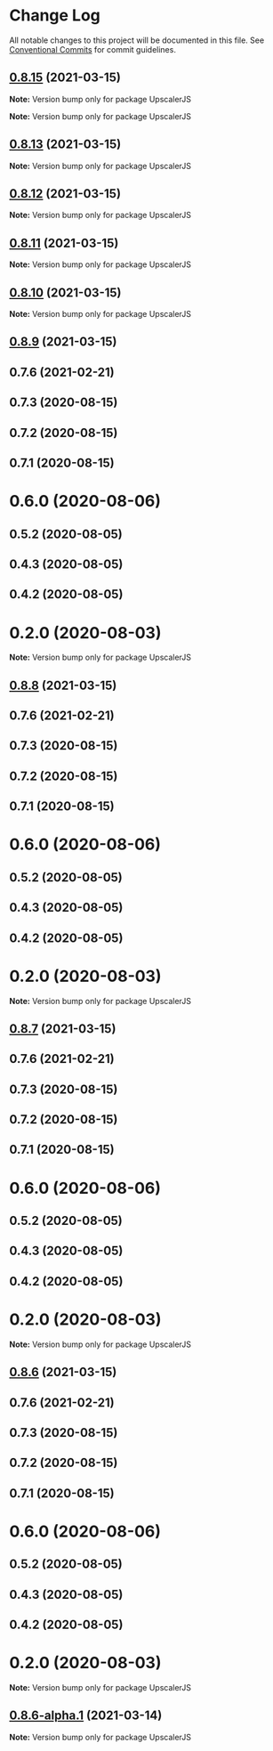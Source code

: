 # Change Log

All notable changes to this project will be documented in this file.
See [Conventional Commits](https://conventionalcommits.org) for commit guidelines.

## [0.8.15](https://github.com/thekevinscott/UpscalerJS/compare/v0.8.14...v0.8.15) (2021-03-15)

**Note:** Version bump only for package UpscalerJS







**Note:** Version bump only for package UpscalerJS





## [0.8.13](https://github.com/thekevinscott/UpscalerJS/compare/v0.8.14...v0.8.13) (2021-03-15)

**Note:** Version bump only for package UpscalerJS





## [0.8.12](https://github.com/thekevinscott/UpscalerJS/compare/v0.8.9...v0.8.12) (2021-03-15)

**Note:** Version bump only for package UpscalerJS





## [0.8.11](https://github.com/thekevinscott/UpscalerJS/compare/v0.8.9...v0.8.11) (2021-03-15)

**Note:** Version bump only for package UpscalerJS





## [0.8.10](https://github.com/thekevinscott/UpscalerJS/compare/v0.8.9...v0.8.10) (2021-03-15)

**Note:** Version bump only for package UpscalerJS





## [0.8.9](https://github.com/thekevinscott/UpscalerJS/compare/v0.1.2...v0.8.9) (2021-03-15)



## 0.7.6 (2021-02-21)



## 0.7.3 (2020-08-15)



## 0.7.2 (2020-08-15)



## 0.7.1 (2020-08-15)



# 0.6.0 (2020-08-06)



## 0.5.2 (2020-08-05)



## 0.4.3 (2020-08-05)



## 0.4.2 (2020-08-05)



# 0.2.0 (2020-08-03)

**Note:** Version bump only for package UpscalerJS





## [0.8.8](https://github.com/thekevinscott/UpscalerJS/compare/v0.1.2...v0.8.8) (2021-03-15)



## 0.7.6 (2021-02-21)



## 0.7.3 (2020-08-15)



## 0.7.2 (2020-08-15)



## 0.7.1 (2020-08-15)



# 0.6.0 (2020-08-06)



## 0.5.2 (2020-08-05)



## 0.4.3 (2020-08-05)



## 0.4.2 (2020-08-05)



# 0.2.0 (2020-08-03)

**Note:** Version bump only for package UpscalerJS





## [0.8.7](https://github.com/thekevinscott/UpscalerJS/compare/v0.1.2...v0.8.7) (2021-03-15)



## 0.7.6 (2021-02-21)



## 0.7.3 (2020-08-15)



## 0.7.2 (2020-08-15)



## 0.7.1 (2020-08-15)



# 0.6.0 (2020-08-06)



## 0.5.2 (2020-08-05)



## 0.4.3 (2020-08-05)



## 0.4.2 (2020-08-05)



# 0.2.0 (2020-08-03)

**Note:** Version bump only for package UpscalerJS





## [0.8.6](https://github.com/thekevinscott/UpscalerJS/compare/v0.1.2...v0.8.6) (2021-03-15)



## 0.7.6 (2021-02-21)



## 0.7.3 (2020-08-15)



## 0.7.2 (2020-08-15)



## 0.7.1 (2020-08-15)



# 0.6.0 (2020-08-06)



## 0.5.2 (2020-08-05)



## 0.4.3 (2020-08-05)



## 0.4.2 (2020-08-05)



# 0.2.0 (2020-08-03)

**Note:** Version bump only for package UpscalerJS





## [0.8.6-alpha.1](https://github.com/thekevinscott/UpscalerJS/compare/v0.8.6-alpha.0...v0.8.6-alpha.1) (2021-03-14)

**Note:** Version bump only for package UpscalerJS
